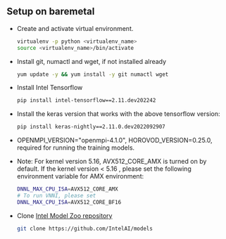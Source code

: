 <!-- 20. Environment setup on baremetal -->
## Setup on baremetal

* Create and activate virtual environment.
  ```bash
  virtualenv -p python <virtualenv_name>
  source <virtualenv_name>/bin/activate
  ```

* Install git, numactl and wget, if not installed already
  ```bash
  yum update -y && yum install -y git numactl wget
  ```

* Install Intel Tensorflow
  ```bash
  pip install intel-tensorflow==2.11.dev202242
  ```

* Install the keras version that works with the above tensorflow version:
  ```bash
  pip install keras-nightly==2.11.0.dev2022092907
  ```
* OPENMPI_VERSION="openmpi-4.1.0", HOROVOD_VERSION=0.25.0, required for running the training models.

* Note: For kernel version 5.16, AVX512_CORE_AMX is turned on by default. If the kernel version < 5.16 , please set the following environment variable for AMX environment:
  ```bash
  DNNL_MAX_CPU_ISA=AVX512_CORE_AMX
  # To run VNNI, please set
  DNNL_MAX_CPU_ISA=AVX512_CORE_BF16
  ```

* Clone [Intel Model Zoo repository](https://github.com/IntelAI/models)
  ```bash
  git clone https://github.com/IntelAI/models
  ```

